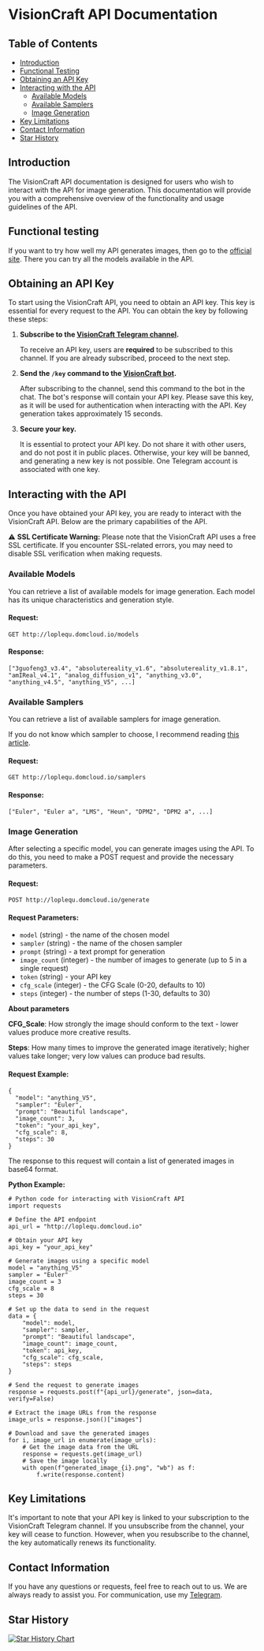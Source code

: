 # VisionCraft API Documentation

## Table of Contents
- [Introduction](#introduction)
- [Functional Testing](#functional-testing)
- [Obtaining an API Key](#obtaining-an-api-key)
- [Interacting with the API](#interacting-with-the-api)
  - [Available Models](#available-models)
  - [Available Samplers](#available-samplers)
  - [Image Generation](#image-generation)
- [Key Limitations](#key-limitations)
- [Contact Information](#contact-information)
- [Star History](#star-history)

## Introduction

The VisionCraft API documentation is designed for users who wish to interact with the API for image generation. This documentation will provide you with a comprehensive overview of the functionality and usage guidelines of the API.

## Functional testing

If you want to try how well my API generates images, then go to the [official site](http://loplequ.domcloud.io). There you can try all the models available in the API.

## Obtaining an API Key

To start using the VisionCraft API, you need to obtain an API key. This key is essential for every request to the API. You can obtain the key by following these steps:

1. **Subscribe to the [VisionCraft Telegram channel](https://t.me/visioncraft_channel).**

   To receive an API key, users are **required** to be subscribed to this channel. If you are already subscribed, proceed to the next step.

2. **Send the `/key` command to the [VisionCraft bot](https://t.me/VisionCraft_bot).**

   After subscribing to the channel, send this command to the bot in the chat. The bot's response will contain your API key. Please save this key, as it will be used for authentication when interacting with the API. Key generation takes approximately 15 seconds.

3. **Secure your key.**

   It is essential to protect your API key. Do not share it with other users, and do not post it in public places. Otherwise, your key will be banned, and generating a new key is not possible. One Telegram account is associated with one key.

## Interacting with the API

Once you have obtained your API key, you are ready to interact with the VisionCraft API. Below are the primary capabilities of the API.

⚠️ **SSL Certificate Warning:** Please note that the VisionCraft API uses a free SSL certificate. If you encounter SSL-related errors, you may need to disable SSL verification when making requests.

### Available Models

You can retrieve a list of available models for image generation. Each model has its unique characteristics and generation style.

#### Request:
```
GET http://loplequ.domcloud.io/models
```

#### Response:
```
["3guofeng3_v3.4", "absolutereality_v1.6", "absolutereality_v1.8.1", "amIReal_v4.1", "analog_diffusion_v1", "anything_v3.0", "anything_v4.5", "anything_V5", ...]
```

### Available Samplers

You can retrieve a list of available samplers for image generation.

If you do not know which sampler to choose, I recommend reading [this article](https://stable-diffusion-art.com/samplers/).

#### Request:
```
GET http://loplequ.domcloud.io/samplers
```

#### Response:
```
["Euler", "Euler a", "LMS", "Heun", "DPM2", "DPM2 a", ...]
```

### Image Generation

After selecting a specific model, you can generate images using the API. To do this, you need to make a POST request and provide the necessary parameters.

#### Request:
```
POST http://loplequ.domcloud.io/generate
```

#### Request Parameters:
- `model` (string) - the name of the chosen model
- `sampler` (string) - the name of the chosen sampler
- `prompt` (string) - a text prompt for generation
- `image_count` (integer) - the number of images to generate (up to 5 in a single request)
- `token` (string) - your API key
- `cfg_scale` (integer) - the CFG Scale (0-20, defaults to 10)
- `steps` (integer) - the number of steps (1-30, defaults to 30)

**About parameters**

**CFG_Scale**: How strongly the image should conform to the text - lower values produce more creative results.

**Steps**: How many times to improve the generated image iteratively; higher values take longer; very low values can produce bad results.

#### Request Example:
```
{
  "model": "anything_V5",
  "sampler": "Euler",
  "prompt": "Beautiful landscape",
  "image_count": 3,
  "token": "your_api_key",
  "cfg_scale": 8,
  "steps": 30
}
```

The response to this request will contain a list of generated images in base64 format.

**Python Example:**

```
# Python code for interacting with VisionCraft API
import requests

# Define the API endpoint
api_url = "http://loplequ.domcloud.io"

# Obtain your API key
api_key = "your_api_key"

# Generate images using a specific model
model = "anything_V5"
sampler = "Euler"
image_count = 3
cfg_scale = 8
steps = 30

# Set up the data to send in the request
data = {
    "model": model,
    "sampler": sampler,
    "prompt": "Beautiful landscape",
    "image_count": image_count,
    "token": api_key,
    "cfg_scale": cfg_scale,
    "steps": steps
}

# Send the request to generate images
response = requests.post(f"{api_url}/generate", json=data, verify=False)

# Extract the image URLs from the response
image_urls = response.json()["images"]

# Download and save the generated images
for i, image_url in enumerate(image_urls):
    # Get the image data from the URL
    response = requests.get(image_url)
    # Save the image locally
    with open(f"generated_image_{i}.png", "wb") as f:
        f.write(response.content)
```

## Key Limitations

It's important to note that your API key is linked to your subscription to the VisionCraft Telegram channel. If you unsubscribe from the channel, your key will cease to function. However, when you resubscribe to the channel, the key automatically renews its functionality.

## Contact Information

If you have any questions or requests, feel free to reach out to us. We are always ready to assist you. For communication, use my [Telegram](https://t.me/metimol).

## Star History

[![Star History Chart](https://api.star-history.com/svg?repos=Metim0l/VisionCraft&type=Timeline)](https://star-history.com/#Metim0l/VisionCraft&Timeline)